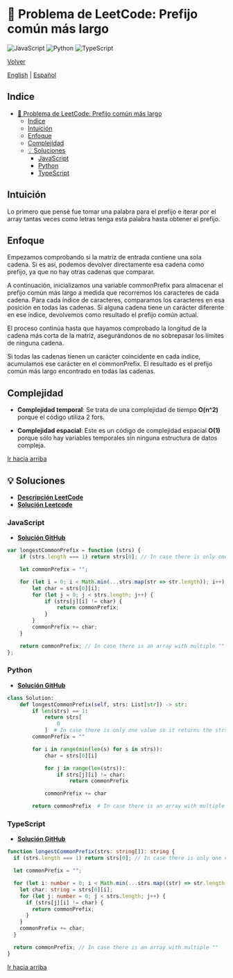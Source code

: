 # 🤔 Problema de LeetCode: Prefijo común más largo

![JavaScript](https://img.shields.io/badge/JavaScript-F7DF1E?logo=javascript&logoColor=black)
![Python](https://img.shields.io/badge/Python-3776AB?logo=python&logoColor=white)
![TypeScript](https://img.shields.io/badge/TypeScript-3178C6?logo=typescript&logoColor=white)

[Volver](../README.md)

[English](./14.LongestCommonPrefix.md) | [Español](./14.LongestCommonPrefix-es.md)

## Indice

- [🤔 Problema de LeetCode: Prefijo común más largo](#-problema-de-leetcode-prefijo-común-más-largo)
  - [Indice](#indice)
  - [Intuición](#intuición)
  - [Enfoque](#enfoque)
  - [Complejidad](#complejidad)
  - [💡 Soluciones](#-soluciones)
    - [JavaScript](#javascript)
    - [Python](#python)
    - [TypeScript](#typescript)

## Intuición

Lo primero que pensé fue tomar una palabra para el prefijo e iterar por el array tantas veces como letras tenga esta palabra hasta obtener el prefijo.

## Enfoque

Empezamos comprobando si la matriz de entrada contiene una sola cadena. Si es así, podemos devolver directamente esa cadena como prefijo, ya que no hay otras cadenas que comparar.

A continuación, inicializamos una variable commonPrefix para almacenar el prefijo común más largo a medida que recorremos los caracteres de cada cadena. Para cada índice de caracteres, comparamos los caracteres en esa posición en todas las cadenas. Si alguna cadena tiene un carácter diferente en ese índice, devolvemos como resultado el prefijo común actual.

El proceso continúa hasta que hayamos comprobado la longitud de la cadena más corta de la matriz, asegurándonos de no sobrepasar los límites de ninguna cadena.

Si todas las cadenas tienen un carácter coincidente en cada índice, acumulamos ese carácter en el commonPrefix. El resultado es el prefijo común más largo encontrado en todas las cadenas.

## Complejidad

- **Complejidad temporal**:
Se trata de una complejidad de tiempo **O(n^2)** porque el código utiliza 2 fors.

- **Complejidad espacial**:
Este es un código de complejidad espacial **O(1)** porque sólo hay variables temporales sin ninguna estructura de datos compleja.

[Ir hacia arriba](#indice)

## 💡 Soluciones

- **[Descripción LeetCode](https://leetcode.com/problems/longest-common-prefix/description/)**
- **[Solución Leetcode](https://leetcode.com/problems/longest-common-prefix/solutions/6536692/on2-solution-by-danielpaez-dev-u157/)**

### JavaScript

- **[Solución GitHub](../solutions/JavaScript/14.LongestCommonPrefix.js)**

```javascript
var longestCommonPrefix = function (strs) {
    if (strs.length === 1) return strs[0]; // In case there is only one value so it returns the strs directly without passing the for

    let commonPrefix = "";

    for (let i = 0; i < Math.min(...strs.map(str => str.length)); i++) {
        let char = strs[0][i];
        for (let j = 0; j < strs.length; j++) {
            if (strs[j][i] != char) {
                return commonPrefix;
            }
        }
        commonPrefix += char;
    }

    return commonPrefix; // In case there is an array with multiple ""
};
```

### Python

- **[Solución GitHub](../solutions/Python/14.LongestCommonPrefix.py)**

```python
class Solution:
    def longestCommonPrefix(self, strs: List[str]) -> str:
        if len(strs) == 1:
            return strs[
                0
            ]  # In case there is only one value so it returns the strs directly without passing the for
        commonPrefix = ""

        for i in range(min(len(s) for s in strs)):
            char = strs[0][i]

            for j in range(len(strs)):
                if strs[j][i] != char:
                    return commonPrefix

            commonPrefix += char

        return commonPrefix  # In case there is an array with multiple ""

```

### TypeScript

- **[Solución GitHub](../solutions/TypeScript/14.LongestCommonPrefix.ts)**

```typescript
function longestCommonPrefix(strs: string[]): string {
  if (strs.length === 1) return strs[0]; // In case there is only one value so it returns the strs directly without passing the for

  let commonPrefix = "";

  for (let i: number = 0; i < Math.min(...strs.map((str) => str.length)); i++) {
    let char: string = strs[0][i];
    for (let j: number = 0; j < strs.length; j++) {
      if (strs[j][i] != char) {
        return commonPrefix;
      }
    }
    commonPrefix += char;
  }

  return commonPrefix; // In case there is an array with multiple ""
}

```

[Ir hacia arriba](#indice)
